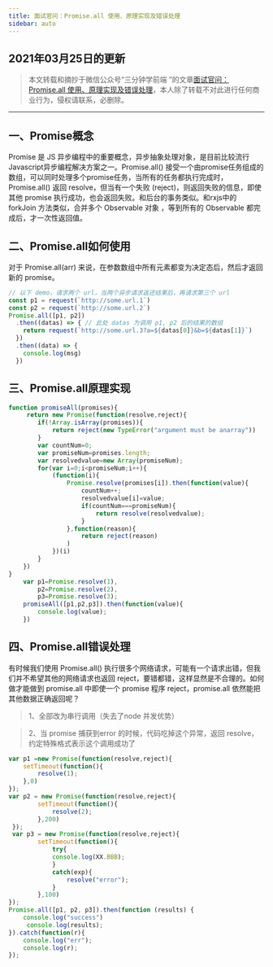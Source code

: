 ```yaml
---
title: 面试官问：Promise.all 使用、原理实现及错误处理
sidebar: auto
---
```

<style>
    .go-to-top {
        display: block !important;
    }
</style>

## 2021年03月25日的更新
>本文转载和摘抄于微信公众号“三分钟学前端 ”的文章[面试官问：Promise.all 使用、原理实现及错误处理](https://mp.weixin.qq.com/s/-XmSdU7vN9IVfR1eucySBg)，本人除了转载不对此进行任何商业行为，侵权请联系，必删除。
***

## 一、Promise概念  
Promise 是 JS 异步编程中的重要概念，异步抽象处理对象，是目前比较流行Javascript异步编程解决方案之一。Promise.all() 接受一个由promise任务组成的数组，可以同时处理多个promise任务，当所有的任务都执行完成时，Promise.all() 返回 resolve，但当有一个失败 (reject)，则返回失败的信息，即使其他 promise 执行成功，也会返回失败。和后台的事务类似。和rxjs中的 forkJoin 方法类似，合并多个 Observable 对象 ，等到所有的 Observable 都完成后，才一次性返回值。

## 二、Promise.all如何使用  
对于 Promise.all(arr) 来说，在参数数组中所有元素都变为决定态后，然后才返回新的 promise。

```JavaScript
// 以下 demo，请求两个 url，当两个异步请求返还结果后，再请求第三个 url
const p1 = request(`http://some.url.1`)
const p2 = request(`http://some.url.2`)
Promise.all([p1, p2])
  .then((datas) => { // 此处 datas 为调用 p1, p2 后的结果的数组
    return request(`http://some.url.3?a=${datas[0]}&b=${datas[1]}`)
  })
  .then((data) => {
    console.log(msg)
  })
```

## 三、Promise.all原理实现
```JavaScript
function promiseAll(promises){
     return new Promise(function(resolve,reject){
        if(!Array.isArray(promises)){
            return reject(new TypeError("argument must be anarray"))
        }
        var countNum=0;
        var promiseNum=promises.length;
        var resolvedvalue=new Array(promiseNum);
        for(var i=0;i<promiseNum;i++){
            (function(i){
                Promise.resolve(promises[i]).then(function(value){
                    countNum++;
                    resolvedvalue[i]=value;
                    if(countNum===promiseNum){
                        return resolve(resolvedvalue);
                    }
                },function(reason){
                    return reject(reason)
                )
            })(i)
        }
    })
}
    var p1=Promise.resolve(1),
        p2=Promise.resolve(2),
        p3=Promise.resolve(3);
    promiseAll([p1,p2,p3]).then(function(value){
        console.log(value);
    })
```

## 四、Promise.all错误处理  
有时候我们使用 Promise.all() 执行很多个网络请求，可能有一个请求出错，但我们并不希望其他的网络请求也返回 reject，要错都错，这样显然是不合理的。如何做才能做到 promise.all 中即使一个 promise 程序 reject，promise.all 依然能把其他数据正确返回呢？

> 1、全部改为串行调用（失去了node 并发优势）  

> 2、当 promise 捕获到error 的时候，代码吃掉这个异常，返回 resolve，约定特殊格式表示这个调用成功了  

```JavaScript
var p1 =new Promise(function(resolve,reject){
    setTimeout(function(){
        resolve(1);
    },0)
});
var p2 = new Promise(function(resolve,reject){
        setTimeout(function(){
            resolve(2);
        },200)
 });
 var p3 = new Promise(function(resolve,reject){
        setTimeout(function(){
            try{
            console.log(XX.BBB);
            }
            catch(exp){
                resolve("error");
            }
        },100)
});
Promise.all([p1, p2, p3]).then(function (results) {
    console.log("success")
     console.log(results);
}).catch(function(r){
    console.log("err");
    console.log(r);
});
```